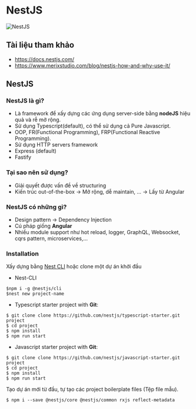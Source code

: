 # NestJS
   
   ![NestJS](https://github.com/LDK-VN/NestJS/blob/master/Resource/logo.png)

## Tài liệu tham khảo
* https://docs.nestjs.com/
* https://www.merixstudio.com/blog/nestjs-how-and-why-use-it/

## NestJS
### NestJS là gì?
* Là framework để xấy dựng các ứng dụng server-side bằng **nodeJS** hiệu quả và rễ mở rộng.
* Sử dụng Typescript(default), có thể sử dụng cả Pure Javascript.
* OOP, FR(Functional Programming), FRP(Functional Reactive Programming).
* Sử dụng HTTP servers framework
* Express (default)
* Fastify

### Tại sao nên sử dụng?
* Giải quyết được vấn đề về structuring
* Kiến trúc out-of-the-box -> Mở rộng, dễ maintain, … -> Lấy từ Angular

### NestJS có những gì?
* Design pattern -> Dependency Injection
* Cú pháp giống **Angular**
* Nhiều module support như hot reload, logger, GraphQL, Websocket, cqrs pattern, microservices,…

### Installation
Xấy dựng bằng [Nest CLI][nest-cli] hoặc clone một dự án khởi đầu

* Nest-CLI
```
$npm i -g @nestjs/cli
$nest new project-name
```

* Typescript starter project with **Git**:
```
$ git clone clone https://github.com/nestjs/typescript-starter.git project
$ cd project
$ npm install
$ npm run start
```

* Javascript starter project with **Git**:
```
$ git clone clone https://github.com/nestjs/javascript-starter.git project
$ cd project
$ npm install
$ npm run start
```

Tạo dự án mới từ đầu, tự tạo các project boilerplate files (Tệp file mẫu).
```
$ npm i --save @nestjs/core @nestjs/common rxjs reflect-metadata
```

[nest-cli]: https://docs.nestjs.com/cli/overview
